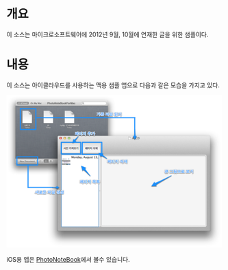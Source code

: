 개요
===

이 소스는 마이크로소프트웨어에 2012년 9월, 10월에 연재한
글을 위한 샘플이다. 

내용
===

이 소스는 아이클라우드를 사용하는 맥용 샘플 앱으로 
다음과 갈은 모습을 가지고 있다. 

![앱 UI](https://github.com/icarus-for-book/PhotoNoteBookForMac/blob/master/image/app.png)

iOS용 앱은 [PhotoNoteBook](https://github.com/icarus-for-book/PhotoNoteBook)에서
볼수 있습니다. 

